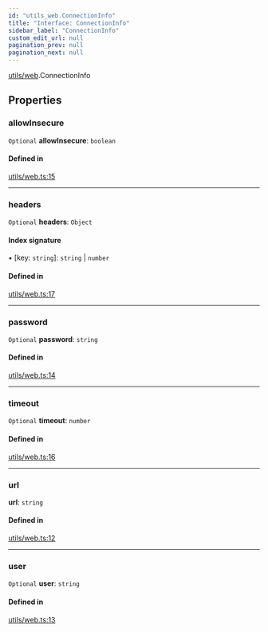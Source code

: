 ```yaml
---
id: "utils_web.ConnectionInfo"
title: "Interface: ConnectionInfo"
sidebar_label: "ConnectionInfo"
custom_edit_url: null
pagination_prev: null
pagination_next: null
---
```


[utils/web](../modules/utils_web.md).ConnectionInfo

## Properties

### allowInsecure

 `Optional` **allowInsecure**: `boolean`

#### Defined in

[utils/web.ts:15](https://github.com/maxhr/near--near-api-js/blob/d8efa7d5/packages/near-api-js/src/utils/web.ts#L15)

___

### headers

 `Optional` **headers**: `Object`

#### Index signature

▪ [key: `string`]: `string` \| `number`

#### Defined in

[utils/web.ts:17](https://github.com/maxhr/near--near-api-js/blob/d8efa7d5/packages/near-api-js/src/utils/web.ts#L17)

___

### password

 `Optional` **password**: `string`

#### Defined in

[utils/web.ts:14](https://github.com/maxhr/near--near-api-js/blob/d8efa7d5/packages/near-api-js/src/utils/web.ts#L14)

___

### timeout

 `Optional` **timeout**: `number`

#### Defined in

[utils/web.ts:16](https://github.com/maxhr/near--near-api-js/blob/d8efa7d5/packages/near-api-js/src/utils/web.ts#L16)

___

### url

 **url**: `string`

#### Defined in

[utils/web.ts:12](https://github.com/maxhr/near--near-api-js/blob/d8efa7d5/packages/near-api-js/src/utils/web.ts#L12)

___

### user

 `Optional` **user**: `string`

#### Defined in

[utils/web.ts:13](https://github.com/maxhr/near--near-api-js/blob/d8efa7d5/packages/near-api-js/src/utils/web.ts#L13)
